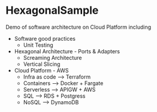 # HexagonalSample
Demo of software architecture on Cloud Platform including
* Software good practices
  * Unit Testing
* Hexagonal Architecture - Ports & Adapters
  * Screaming Architecture
  * Vertical Slicing
* Cloud Platform - AWS
  * Infra as code --> Terraform
  * Containers --> Docker + Fargate
  * Serverless --> APIGW + AWS
  * SQL --> RDS + Postgress
  * NoSQL --> DynamoDB
